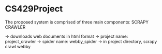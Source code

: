 # CS429Project

The proposed system is comprised of three main components:
SCRAPY CRAWLER

-> downloads web documents in html format
-> project name: project_crawler
-> spider name: webby_spider
-> in project directory, scrapy crawl webby


